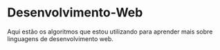 # Desenvolvimento-Web

Aqui estão os algoritmos que estou utilizando para aprender mais sobre linguagens de desenvolvimento web.
